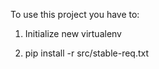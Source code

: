 To use this project you have to:

1. Initialize new virtualenv

2. pip install -r src/stable-req.txt
